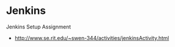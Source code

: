 # Jenkins
Jenkins Setup Assignment
* http://www.se.rit.edu/~swen-344/activities/jenkinsActivity.html
